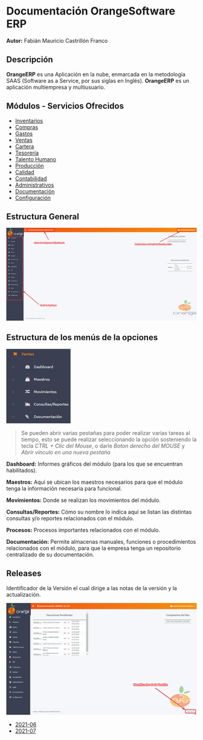 # Documentación OrangeSoftware ERP

**Autor:** Fabián Mauricio Castrillón Franco

## Descripción ##

**OrangeERP** es una Aplicación en la nube, enmarcada en la metodología SAAS (Software as a Service, por sus siglas en Inglés). **OrangeERP** es un aplicación multiempresa y multiusuario.

## Módulos - Servicios Ofrecidos

- [Inventarios](inventarios/readme.md)
- [Compras](compras/readme.md)
- [Gastos](gastos/readme.md)
- [Ventas](ventas/readme.md)
- [Cartera](cartera/readme.md)
- [Tesorería](tesoreria/readme.md)
- [Talento Humano](talento-humano/readme.md)
- [Producción](produccion/readme.md)
- [Calidad](calidad/readme.md)
- [Contabilidad](contabilidad/readme.md)
- [Administrativos](administrativos/readme.md)
- [Documentación](documentacion/readme.md)
- [Configuración](configuracion/readme.md)

## Estructura General

![Estructura General](recursos/img/estructura-general.png)


## Estructura de los menús de la opciones

![Estructura Menús](recursos/img/estructura-menu.png)

> Se pueden abrir varias pestañas para poder realizar varias tareas al tiempo, esto se puede realizar seleccionando la opción sosteniendo la tecla *CTRL + Clic del Mouse*, o darle *Boton derecho del MOUSE* y *Abrir vínculo en una nueva pestaña*



**Dashboard:** Informes gráficos del módulo (para los que se encuentran habilitados).

**Maestros:** Aquí se ubican los maestros necesarios para que el módulo tenga la información necesaria para funcional.

**Movimientos:** Donde se realizan los movimientos del módulo.

**Consultas/Reportes:** Cómo su nombre lo indica aquí se listan las distintas consultas y/o reportes relacionados con el módulo.

**Procesos:** Procesos importantes relacionados con el módulo.

**Documentación:** Permite almacenas manuales, funciones o procedimientos relacionados con el módulo, para que la empresa tenga un repositorio centralizado de su documentación.



## Releases

Identificador de la Versión el cual dirige a las notas de la versión y  la actualización.

![Versión](recursos/img/version.png)

- [2021-06](releases/2021-06.md)
- [2021-07](releases/2021-07.md)